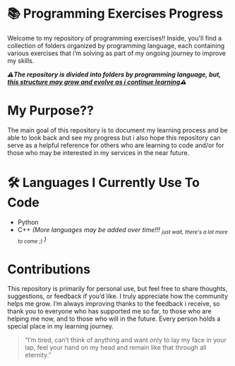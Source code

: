 # 📚 Programming Exercises Progress

Welcome to my repository of programming exercises!!
Inside, you'll find a collection of folders organized by programming language, each containing various exercises that i’m solving as part of my ongoing journey to improve my skills.

***⚠️The repository is divided into folders by programming language, but, <ins>this structure may grow and evolve as i continue learning</ins>⚠️***

# My Purpose??

The main goal of this repository is to document my learning process and be able to look back and see my progress but i also hope this repository can serve as a helpful reference for others who are learning to code and/or for those who may be interested in my services in the near future.

# 🛠️ Languages I Currently Use To Code

- Python
- C++
*(More languages may be added over time!!!</ins> <sub>just wait, there's a lot more to come ;)</sub> )*

# Contributions

This repository is primarily for personal use, but feel free to share thoughts, suggestions, or feedback if you’d like. I truly appreciate how the community helps me grow. I’m always improving thanks to the feedback i receive, so thank you to everyone who has supported me so far, to those who are helping me now, and to those who will in the future. Every person holds a special place in my learning journey.

> “I’m tired, can’t think of anything and want only to lay my face in your lap, feel your hand on my head and remain like that through all eternity.”
